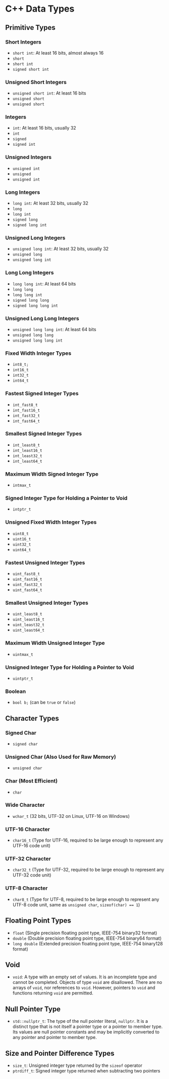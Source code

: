 # C++ Data Types

## Primitive Types

### Short Integers

- `short int`: At least 16 bits, almost always 16
- `short`
- `short int`
- `signed short int`

### Unsigned Short Integers

- `unsigned short int`: At least 16 bits
- `unsigned short`
- `unsigned short`

### Integers

- `int`: At least 16 bits, usually 32
- `int`
- `signed`
- `signed int`

### Unsigned Integers

- `unsigned int`
- `unsigned`
- `unsigned int`

### Long Integers

- `long int`: At least 32 bits, usually 32
- `long`
- `long int`
- `signed long`
- `signed long int`

### Unsigned Long Integers

- `unsigned long int`: At least 32 bits, usually 32
- `unsigned long`
- `unsigned long int`

### Long Long Integers

- `long long int`: At least 64 bits
- `long long`
- `long long int`
- `signed long long`
- `signed long long int`

### Unsigned Long Long Integers

- `unsigned long long int`: At least 64 bits
- `unsigned long long`
- `unsigned long long int`

### Fixed Width Integer Types

- `int8_t;`
- `int16_t`
- `int32_t`
- `int64_t`

### Fastest Signed Integer Types

- `int_fast8_t`
- `int_fast16_t`
- `int_fast32_t`
- `int_fast64_t`

### Smallest Signed Integer Types

- `int_least8_t`
- `int_least16_t`
- `int_least32_t`
- `int_least64_t`

### Maximum Width Signed Integer Type

- `intmax_t`

### Signed Integer Type for Holding a Pointer to Void

- `intptr_t`

### Unsigned Fixed Width Integer Types

- `uint8_t`
- `uint16_t`
- `uint32_t`
- `uint64_t`

### Fastest Unsigned Integer Types

- `uint_fast8_t`
- `uint_fast16_t`
- `uint_fast32_t`
- `uint_fast64_t`

### Smallest Unsigned Integer Types

- `uint_least8_t`
- `uint_least16_t`
- `uint_least32_t`
- `uint_least64_t`

### Maximum Width Unsigned Integer Type

- `uintmax_t`

### Unsigned Integer Type for Holding a Pointer to Void

- `uintptr_t`

### Boolean

- `bool b;` (can be `true` or `false`)

## Character Types

### Signed Char

- `signed char`

### Unsigned Char (Also Used for Raw Memory)

- `unsigned char`

### Char (Most Efficient)

- `char`

### Wide Character

- `wchar_t` (32 bits, UTF-32 on Linux, UTF-16 on Windows)

### UTF-16 Character

- `char16_t` (Type for UTF-16, required to be large enough to represent any
  UTF-16 code unit)

### UTF-32 Character

- `char32_t` (Type for UTF-32, required to be large enough to represent any
  UTF-32 code unit)

### UTF-8 Character

- `char8_t` (Type for UTF-8, required to be large enough to represent any UTF-8
  code unit, same as `unsigned char`, `sizeof(char) == 1`)

## Floating Point Types

- `float` (Single precision floating point type, IEEE-754 binary32 format)
- `double` (Double precision floating point type, IEEE-754 binary64 format)
- `long double` (Extended precision floating point type, IEEE-754 binary128
  format)

## Void

- `void`: A type with an empty set of values. It is an incomplete type and
  cannot be completed. Objects of type `void` are disallowed. There are no
  arrays of `void`, nor references to `void`. However, pointers to `void` and
  functions returning `void` are permitted.

## Null Pointer Type

- `std::nullptr_t`: The type of the null pointer literal, `nullptr`. It is a
  distinct type that is not itself a pointer type or a pointer to member type.
  Its values are null pointer constants and may be implicitly converted to any
  pointer and pointer to member type.

## Size and Pointer Difference Types

- `size_t`: Unsigned integer type returned by the `sizeof` operator
- `ptrdiff_t`: Signed integer type returned when subtracting two pointers
